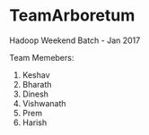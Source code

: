 # TeamArboretum
Hadoop Weekend Batch - Jan 2017

Team Memebers:
  1. Keshav
  2. Bharath
  3. Dinesh
  4. Vishwanath
  5. Prem
  6. Harish
  
